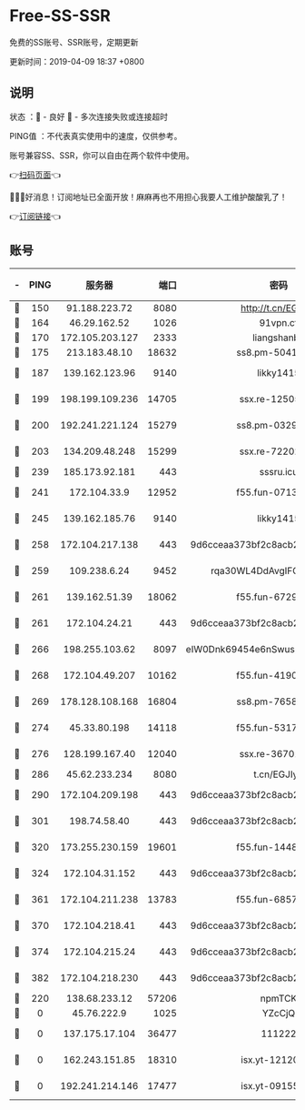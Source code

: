 # Free-SS-SSR

免费的SS账号、SSR账号，定期更新

更新时间：2019-04-09 18:37 +0800

## 说明

状态     ：🙂 - 良好 🙁 - 多次连接失败或连接超时

PING值   ：不代表真实使用中的速度，仅供参考。

账号兼容SS、SSR，你可以自由在两个软件中使用。

👉[扫码页面](https://liesauer.github.io/Free-SS-SSR/)👈

🎉🎉🎉好消息！订阅地址已全面开放！麻麻再也不用担心我要人工维护酸酸乳了！

👉[订阅链接](https://www.liesauer.net/yogurt/subscribe?ACCESS_TOKEN=DAYxR3mMaZAsaqUb)👈

## 账号

|-|PING|服务器|端口|密码|加密方式|区域|
|:----:|:----:|:-----:|-----:|:----:|:----:|:----:|
|🙂|150|91.188.223.72|8080|http://t.cn/EGJIyrl|rc4-md5|RU|
|🙂|164|46.29.162.52|1026|91vpn.cf|rc4-md5|RU|
|🙂|170|172.105.203.127|2333|liangshanbo|chacha20|JP|
|🙂|175|213.183.48.10|18632|ss8.pm-50413553|rc4-md5|RU|
|🙂|187|139.162.123.96|9140|likky1415|aes-256-cfb|JP|
|🙂|199|198.199.109.236|14705|ssx.re-12505004|aes-256-cfb|US|
|🙂|200|192.241.221.124|15279|ss8.pm-03297387|aes-256-cfb|US|
|🙂|203|134.209.48.248|15299|ssx.re-72202420|aes-256-cfb|US|
|🙂|239|185.173.92.181|443|sssru.icu|rc4-md5|RU|
|🙂|241|172.104.33.9|12952|f55.fun-07138096|aes-256-cfb|SG|
|🙂|245|139.162.185.76|9140|likky1415|aes-256-cfb|DE|
|🙂|258|172.104.217.138|443|9d6cceaa373bf2c8acb22e60b6a58be6|aes-256-cfb|US|
|🙂|259|109.238.6.24|9452|rqa30WL4DdAvgIFG6Fs3znzTa|aes-256-cfb|FR|
|🙂|261|139.162.51.39|18062|f55.fun-67295461|aes-256-cfb|SG|
|🙂|261|172.104.24.21|443|9d6cceaa373bf2c8acb22e60b6a58be6|aes-256-cfb|US|
|🙂|266|198.255.103.62|8097|eIW0Dnk69454e6nSwuspv9DmS201tQ0D|aes-256-cfb|US|
|🙂|268|172.104.49.207|10162|f55.fun-41905372|aes-256-cfb|SG|
|🙂|269|178.128.108.168|16804|ss8.pm-76588510|aes-256-cfb|SG|
|🙂|274|45.33.80.198|14118|f55.fun-53173364|aes-256-cfb|US|
|🙂|276|128.199.167.40|12040|ssx.re-36701064|aes-256-cfb|SG|
|🙂|286|45.62.233.234|8080|t.cn/EGJIyrl|rc4-md5|CA|
|🙂|290|172.104.209.198|443|9d6cceaa373bf2c8acb22e60b6a58be6|aes-256-cfb|US|
|🙂|301|198.74.58.40|443|9d6cceaa373bf2c8acb22e60b6a58be6|aes-256-cfb|US|
|🙂|320|173.255.230.159|19601|f55.fun-14484669|aes-256-cfb|US|
|🙂|324|172.104.31.152|443|9d6cceaa373bf2c8acb22e60b6a58be6|aes-256-cfb|US|
|🙂|361|172.104.211.238|13783|f55.fun-68574119|aes-256-cfb|US|
|🙂|370|172.104.218.41|443|9d6cceaa373bf2c8acb22e60b6a58be6|aes-256-cfb|US|
|🙂|374|172.104.215.24|443|9d6cceaa373bf2c8acb22e60b6a58be6|aes-256-cfb|US|
|🙂|382|172.104.218.230|443|9d6cceaa373bf2c8acb22e60b6a58be6|aes-256-cfb|US|
|🙂|220|138.68.233.12|57206|npmTCK|rc4-md5|US|
|🙁|0|45.76.222.9|1025|YZcCjQ|rc4-md5|JP|
|🙁|0|137.175.17.104|36477|111222|aes-256-cfb|US|
|🙁|0|162.243.151.85|18310|isx.yt-12120074|aes-256-cfb|US|
|🙁|0|192.241.214.146|17477|isx.yt-09155805|aes-256-cfb|US|
